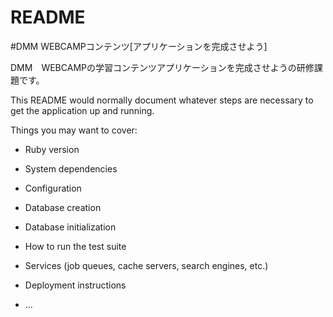 # README

#DMM WEBCAMPコンテンツ[アプリケーションを完成させよう]

DMM　WEBCAMPの学習コンテンツアプリケーションを完成させようの研修課題です。


This README would normally document whatever steps are necessary to get the
application up and running.

Things you may want to cover:

* Ruby version

* System dependencies

* Configuration

* Database creation

* Database initialization

* How to run the test suite

* Services (job queues, cache servers, search engines, etc.)

* Deployment instructions

* ...
